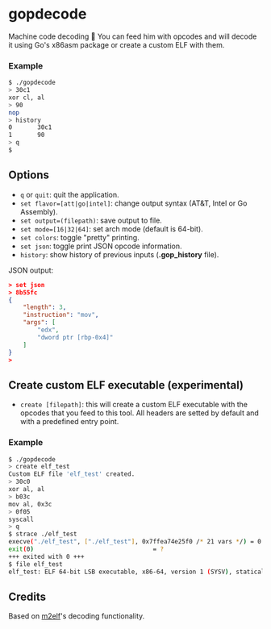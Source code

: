 # gopdecode
Machine code decoding :symbols:
You can feed him with opcodes and will decode it using Go's x86asm package or create a custom ELF with them.

### Example
```bash
$ ./gopdecode
> 30c1
xor cl, al
> 90
nop
> history
0       30c1
1       90
> q
$
```
## Options
* `q` or `quit`: quit the application.
* ```set flavor=[att|go|intel]```: change output syntax (AT&T, Intel or Go Assembly).
* ```set output=(filepath)```: save output to file.
* ```set mode=[16|32|64]```: set arch mode (default is 64-bit).
* ```set colors```: toggle "pretty" printing.
* ```set json```: toggle print JSON opcode information.
* ```history```: show history of previous inputs (**.gop_history** file).

JSON output:
```json
> set json
> 8b55fc                                     
{
    "length": 3,
    "instruction": "mov",
    "args": [
        "edx",
        "dword ptr [rbp-0x4]"
    ]
}
>
```

## Create custom ELF executable (experimental)
* ```create [filepath]```: this will create a custom ELF executable with the opcodes that you feed to this tool. All headers are setted by default and with a predefined entry point.

### Example
```bash
$ ./gopdecode
> create elf_test
Custom ELF file 'elf_test' created.
> 30c0
xor al, al
> b03c
mov al, 0x3c
> 0f05
syscall
> q
$ strace ./elf_test
execve("./elf_test", ["./elf_test"], 0x7ffea74e25f0 /* 21 vars */) = 0
exit(0)                                 = ?
+++ exited with 0 +++
$ file elf_test
elf_test: ELF 64-bit LSB executable, x86-64, version 1 (SYSV), statically linked, corrupted section header size
```

## Credits
Based on [m2elf](https://github.com/XlogicX/m2elf)'s decoding functionality.
